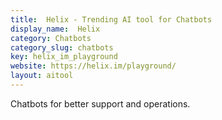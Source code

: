 ```yaml
---
title:  Helix - Trending AI tool for Chatbots
display_name:  Helix
category: Chatbots
category_slug: chatbots
key: helix_im_playground
website: https://helix.im/playground/
layout: aitool
---
```


Chatbots for better support and operations.
